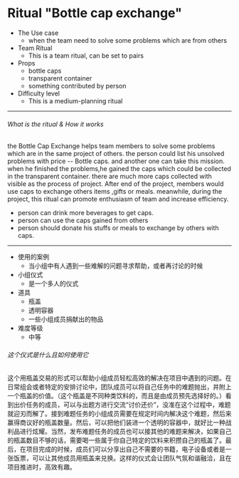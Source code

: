 # Ritual "Bottle cap exchange"

- The Use case
  - when the team need to solve some problems which are from others
- Team Ritual
  - This is a team ritual, can be set to pairs
- Props
  - bottle caps
  - transparent container 
  - something contributed by person
- Difficulty level
  - This is a medium-planning ritual

------

###### What is the ritual & How it works

the Bottle Cap Exchange helps team members to solve some problems which are in the same project of others. the person could list his unsolved problems with price -- Bottle caps. and another one can take this mission. when he finished the problems,he gained the caps which could be collected in the transparent container. there are much more caps collected with visible as the process of project. After end of  the project, members would use caps to exchange others items ,gifts or meals. meanwhile, during the project, this ritual can promote enthusiasm of team and increase efficiency.

+ person can drink more beverages to get caps.
+ person can use the caps gained from others
+ person should donate his stuffs or meals to exchange by others with caps.

------

- 使用的案例
  - 当小组中有人遇到一些难解的问题寻求帮助，或者再讨论的时候
- 小组仪式
  - 是一个多人的仪式
- 道具
  - 瓶盖
  - 透明容器
  - 一些小组成员捐献出的物品
- 难度等级
  - 中等

###### 这个仪式是什么且如何使用它

这个用瓶盖交易的形式可以帮助小组成员轻松高效的解决在项目中遇到的问题。在日常组会或者特定的安排讨论中，团队成员可以将自己任务中的难题抛出，并附上一个瓶盖的价值。（这个瓶盖是不同种类饮料的，而且是由成员预先选择好的。）看到出价任务的成员，可以与出题方进行交流“讨价还价”，没准在这个过程中，难题就迎刃而解了。接到难题任务的小组成员需要在规定时间内解决这个难题，然后来赢得商议好的瓶盖数量。然后，可以把他们装进一个透明的容器中，就好比一种战利品进行炫耀。当然，发布难题任务的成员也可以接其他的难题来解决，如果自己的瓶盖数目不够的话，需要喝一些属于你自己特定的饮料来积攒自己的瓶盖了。最后，在项目完成的时候，成员们可以分享出自己不需要的书籍，电子设备或者是一张饭票，可以让其他成员用瓶盖来兑换。这样的仪式会让团队气氛和谐融洽，且在项目推进时，高效有趣。

